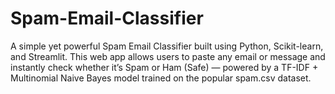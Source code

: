 # Spam-Email-Classifier
A simple yet powerful Spam Email Classifier built using Python, Scikit-learn, and Streamlit. This web app allows users to paste any email or message and instantly check whether it’s Spam or Ham (Safe) — powered by a TF-IDF + Multinomial Naive Bayes model trained on the popular spam.csv dataset.
